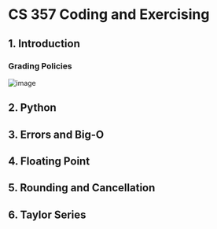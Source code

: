 # CS 357 Coding and Exercising

## 1. Introduction

### Grading Policies

![image](https://github.com/Einsgates/CS357/blob/master/1.Introduction/img/gradingPolicies.png)

## 2. Python

## 3. Errors and Big-O

## 4. Floating Point

## 5. Rounding and Cancellation

## 6. Taylor Series

